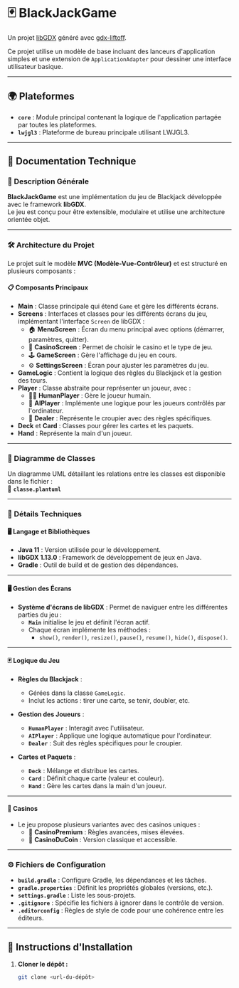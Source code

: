 # 🃏 BlackJackGame  

Un projet [libGDX](https://libgdx.com/) généré avec [gdx-liftoff](https://github.com/libgdx/gdx-liftoff).  

Ce projet utilise un modèle de base incluant des lanceurs d'application simples et une extension de `ApplicationAdapter` pour dessiner une interface utilisateur basique.  

---

## 🌍 Plateformes  

- **`core`** : Module principal contenant la logique de l'application partagée par toutes les plateformes.  
- **`lwjgl3`** : Plateforme de bureau principale utilisant LWJGL3.  

---

## 📖 Documentation Technique  

### 📝 Description Générale  

**BlackJackGame** est une implémentation du jeu de Blackjack développée avec le framework **libGDX**.  
Le jeu est conçu pour être extensible, modulaire et utilise une architecture orientée objet.  

---

### 🛠️ Architecture du Projet  

Le projet suit le modèle **MVC (Modèle-Vue-Contrôleur)** et est structuré en plusieurs composants :  

#### 📋 Composants Principaux  

- **Main** : Classe principale qui étend `Game` et gère les différents écrans.  
- **Screens** : Interfaces et classes pour les différents écrans du jeu, implémentant l'interface `Screen` de libGDX :  
  - 🏠 **MenuScreen** : Écran du menu principal avec options (démarrer, paramètres, quitter).  
  - 🎰 **CasinoScreen** : Permet de choisir le casino et le type de jeu.  
  - 🕹️ **GameScreen** : Gère l'affichage du jeu en cours.  
  - ⚙️ **SettingsScreen** : Écran pour ajuster les paramètres du jeu.  
- **GameLogic** : Contient la logique des règles du Blackjack et la gestion des tours.  
- **Player** : Classe abstraite pour représenter un joueur, avec :  
  - 🙋‍♂️ **HumanPlayer** : Gère le joueur humain.  
  - 🤖 **AIPlayer** : Implémente une logique pour les joueurs contrôlés par l'ordinateur.  
  - 🎩 **Dealer** : Représente le croupier avec des règles spécifiques.  
- **Deck** et **Card** : Classes pour gérer les cartes et les paquets.  
- **Hand** : Représente la main d'un joueur.  

---

### 📂 Diagramme de Classes  

Un diagramme UML détaillant les relations entre les classes est disponible dans le fichier :  
📄 **`classe.plantuml`**  

---

### 📜 Détails Techniques  

#### 🖥️ Langage et Bibliothèques  

- **Java 11** : Version utilisée pour le développement.  
- **libGDX 1.13.0** : Framework de développement de jeux en Java.  
- **Gradle** : Outil de build et de gestion des dépendances.  

---

#### 🖥️ Gestion des Écrans  

- **Système d'écrans de libGDX** : Permet de naviguer entre les différentes parties du jeu :  
  - **`Main`** initialise le jeu et définit l'écran actif.  
  - Chaque écran implémente les méthodes :  
    - `show()`, `render()`, `resize()`, `pause()`, `resume()`, `hide()`, `dispose()`.  

---

#### 🃏 Logique du Jeu  

- **Règles du Blackjack** :  
  - Gérées dans la classe `GameLogic`.  
  - Inclut les actions : tirer une carte, se tenir, doubler, etc.  

- **Gestion des Joueurs** :  
  - **`HumanPlayer`** : Interagit avec l'utilisateur.  
  - **`AIPlayer`** : Applique une logique automatique pour l'ordinateur.  
  - **`Dealer`** : Suit des règles spécifiques pour le croupier.  

- **Cartes et Paquets** :  
  - **`Deck`** : Mélange et distribue les cartes.  
  - **`Card`** : Définit chaque carte (valeur et couleur).  
  - **`Hand`** : Gère les cartes dans la main d'un joueur.  

---

#### 🎲 Casinos  

- Le jeu propose plusieurs variantes avec des casinos uniques :  
  - 💎 **CasinoPremium** : Règles avancées, mises élevées.  
  - 🏪 **CasinoDuCoin** : Version classique et accessible.  

---

### ⚙️ Fichiers de Configuration  

- **`build.gradle`** : Configure Gradle, les dépendances et les tâches.  
- **`gradle.properties`** : Définit les propriétés globales (versions, etc.).  
- **`settings.gradle`** : Liste les sous-projets.  
- **`.gitignore`** : Spécifie les fichiers à ignorer dans le contrôle de version.  
- **`.editorconfig`** : Règles de style de code pour une cohérence entre les éditeurs.  

---

## 🚀 Instructions d'Installation  

1. **Cloner le dépôt :**  

   ```bash
   git clone <url-du-dépôt>

